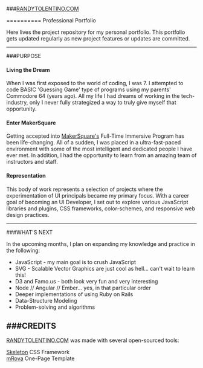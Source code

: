 ###[RANDYTOLENTINO.COM](randytolentino.com)  

==========
Professional Portfolio

Here lives the project repository for my personal portfolio. This portfolio gets updated regularly as new project features or updates are committed.

-----

###PURPOSE
 
#### Living the Dream

When I was first exposed to the world of coding, I was 7. I attempted to code BASIC 'Guessing Game' type of programs using my parents' Commodore 64 (years ago). All my life I had dreams of working in the tech-industry, only I never fully strategized a way to truly give myself that opportunity.  
  
#### Enter MakerSquare
  
Getting accepted into [MakerSquare's](http://www.makersquare.com) Full-Time Immersive Program has been life-changing. All of a sudden, I was placed in a ultra-fast-paced environment with some of the most intelligent and dedicated people I have ever met. In addition, I had the opportunity to learn from an amazing team of instructors and staff.
  
#### Representation  
  
This body of work represents a selection of projects where the experimentation of UI principals became my primary focus. With a career goal of becoming an UI Developer, I set out to explore various JavaScript libraries and plugins, CSS frameworks, color-schemes, and responsive web design practices.
  
----------
  
###WHAT'S NEXT
  
In the upcoming months, I plan on expanding my knowledge and practice in the following:
  
* JavaScript - my main goal is to crush JavaScript
* SVG - Scalable Vector Graphics are just cool as hell... can't wait to learn this!
* D3 and Famo.us - both look very fun and very interesting
* Node // Angular // Ember... yes, in that particular order
* Deeper implementations of using Ruby on Rails
* Data-Structure Modeling
* Problem-solving and algorithms
  
###CREDITS
----------

[RANDYTOLENTINO.COM](http://randytolentino.com) was made with several open-sourced tools:
  
[Skeleton](http://www.getskeleton.com) CSS Framework  
[mRova](http://www.mrova.com/free-one-page-html-template/) One-Page Template
